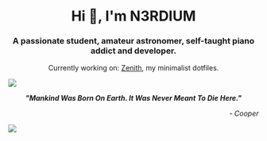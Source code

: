 <h1 align="center">Hi 👋, I'm N3RDIUM</h1>
<h3 align="center">A passionate student, amateur astronomer, self-taught piano addict and developer.</h3>
<p align="center">Currently working on: <a href="https://github.com/n3rdium/Zenith">Zenith</a>, my minimalist dotfiles. </p>

<img src="https://user-images.githubusercontent.com/73097560/115834477-dbab4500-a447-11eb-908a-139a6edaec5c.gif" />
<p align="center"><strong><i>"Mankind Was Born On Earth. It Was Never Meant To Die Here."</i></strong></p>
<p align="right"><i>- Cooper</i></p>
<img src="https://user-images.githubusercontent.com/73097560/115834477-dbab4500-a447-11eb-908a-139a6edaec5c.gif" />
